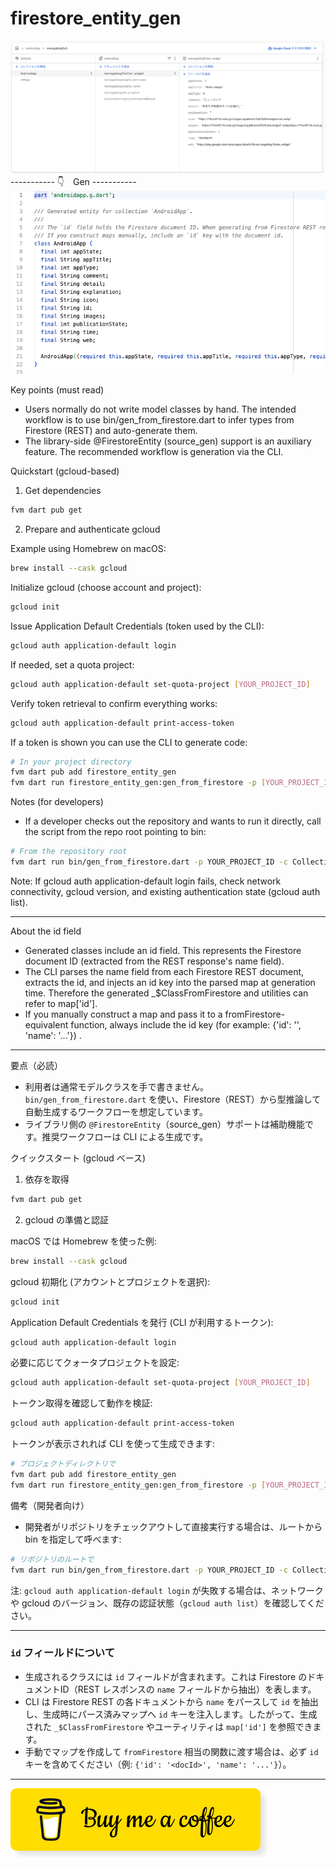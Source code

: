 # firestore_entity_gen
![](https://raw.githubusercontent.com/mizou-co-jp/firestore_entity_gen/refs/heads/main/image/firestore.png)
----------- 👇　Gen -----------
![](https://github.com/mizou-co-jp/firestore_entity_gen/blob/main/image/entity.png?raw=true)


Key points (must read)
- Users normally do not write model classes by hand. The intended workflow is to use bin/gen_from_firestore.dart to infer types from Firestore (REST) and auto-generate them.
- The library-side @FirestoreEntity (source_gen) support is an auxiliary feature. The recommended workflow is generation via the CLI.

Quickstart (gcloud-based)

1) Get dependencies

```bash
fvm dart pub get
```

2) Prepare and authenticate gcloud

Example using Homebrew on macOS:

```bash
brew install --cask gcloud
```

Initialize gcloud (choose account and project):

```bash
gcloud init
```

Issue Application Default Credentials (token used by the CLI):

```bash
gcloud auth application-default login
```

If needed, set a quota project:

```bash
gcloud auth application-default set-quota-project [YOUR_PROJECT_ID]
```

Verify token retrieval to confirm everything works:

```bash
gcloud auth application-default print-access-token
```

If a token is shown you can use the CLI to generate code:

```bash
# In your project directory
fvm dart pub add firestore_entity_gen
fvm dart run firestore_entity_gen:gen_from_firestore -p [YOUR_PROJECT_ID] -c [Collection name] -o [output base e.g.: example/lib/generated]
```

Notes (for developers)
- If a developer checks out the repository and wants to run it directly, call the script from the repo root pointing to bin:

```bash
# From the repository root
fvm dart run bin/gen_from_firestore.dart -p YOUR_PROJECT_ID -c Collection -o example/lib/generated
```

Note: If gcloud auth application-default login fails, check network connectivity, gcloud version, and existing authentication state (gcloud auth list).

---

About the id field

- Generated classes include an id field. This represents the Firestore document ID (extracted from the REST response's name field).
- The CLI parses the name field from each Firestore REST document, extracts the id, and injects an id key into the parsed map at generation time. Therefore the generated _$ClassFromFirestore and utilities can refer to map['id'].
- If you manually construct a map and pass it to a fromFirestore-equivalent function, always include the id key (for example: {'id': '<docId>', 'name': '...'}) .

---

要点（必読）
- 利用者は通常モデルクラスを手で書きません。`bin/gen_from_firestore.dart` を使い、Firestore（REST）から型推論して自動生成するワークフローを想定しています。
- ライブラリ側の `@FirestoreEntity`（source_gen）サポートは補助機能です。推奨ワークフローは CLI による生成です。

クイックスタート (gcloud ベース)

1) 依存を取得

```bash
fvm dart pub get
```

2) gcloud の準備と認証

macOS では Homebrew を使った例:

```bash
brew install --cask gcloud
```

gcloud 初期化 (アカウントとプロジェクトを選択):

```bash
gcloud init
```

Application Default Credentials を発行 (CLI が利用するトークン):

```bash
gcloud auth application-default login
```

必要に応じてクォータプロジェクトを設定:

```bash
gcloud auth application-default set-quota-project [YOUR_PROJECT_ID]
```

トークン取得を確認して動作を検証:

```bash
gcloud auth application-default print-access-token
```

トークンが表示されれば CLI を使って生成できます:

```bash
# プロジェクトディレクトリで
fvm dart pub add firestore_entity_gen
fvm dart run firestore_entity_gen:gen_from_firestore -p [YOUR_PROJECT_ID] -c [Collection name] -o [出力バス 例：example/lib/generated]
```

備考（開発者向け）
- 開発者がリポジトリをチェックアウトして直接実行する場合は、ルートから bin を指定して呼べます:

```bash
# リポジトリのルートで
fvm dart run bin/gen_from_firestore.dart -p YOUR_PROJECT_ID -c Collection -o example/lib/generated
```

注: `gcloud auth application-default login` が失敗する場合は、ネットワークや gcloud のバージョン、既存の認証状態（`gcloud auth list`）を確認してください。

---

### `id` フィールドについて

- 生成されるクラスには `id` フィールドが含まれます。これは Firestore のドキュメントID（REST レスポンスの `name` フィールドから抽出）を表します。
- CLI は Firestore REST の各ドキュメントから `name` をパースして `id` を抽出し、生成時にパース済みマップへ `id` キーを注入します。したがって、生成された `_$ClassFromFirestore` やユーティリティは `map['id']` を参照できます。
- 手動でマップを作成して `fromFirestore` 相当の関数に渡す場合は、必ず `id` キーを含めてください（例: `{'id': '<docId>', 'name': '...'}`）。

---

[<img src="https://raw.githubusercontent.com/mizou-co-jp/firestore_entity_gen/refs/heads/main/image/snapshot-bmc-button.png" alt="Buy me a coffee">](https://buymeacoffee.com/sogablog)